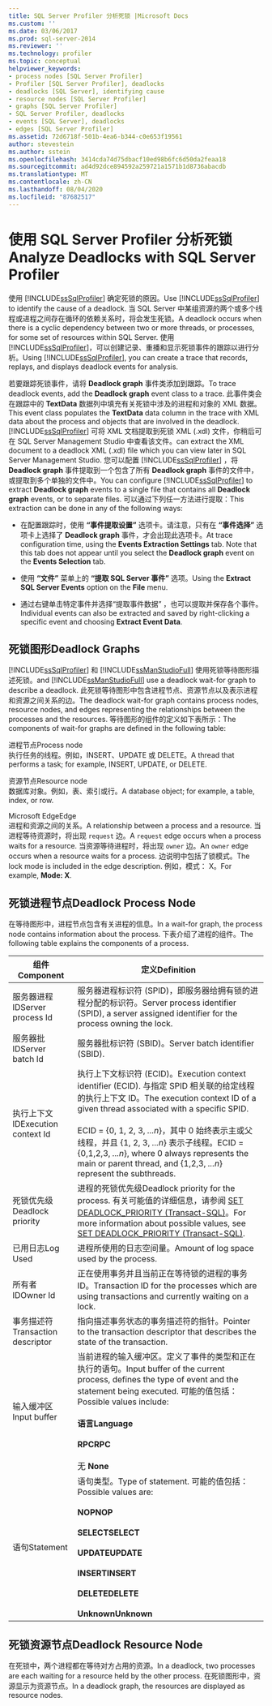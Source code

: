 ```yaml
---
title: SQL Server Profiler 分析死锁 |Microsoft Docs
ms.custom: ''
ms.date: 03/06/2017
ms.prod: sql-server-2014
ms.reviewer: ''
ms.technology: profiler
ms.topic: conceptual
helpviewer_keywords:
- process nodes [SQL Server Profiler]
- Profiler [SQL Server Profiler], deadlocks
- deadlocks [SQL Server], identifying cause
- resource nodes [SQL Server Profiler]
- graphs [SQL Server Profiler]
- SQL Server Profiler, deadlocks
- events [SQL Server], deadlocks
- edges [SQL Server Profiler]
ms.assetid: 72d6718f-501b-4ea6-b344-c0e653f19561
author: stevestein
ms.author: sstein
ms.openlocfilehash: 3414cda74d75dbacf10ed98b6fc6d50da2feaa18
ms.sourcegitcommit: ad4d92dce894592a259721a1571b1d8736abacdb
ms.translationtype: MT
ms.contentlocale: zh-CN
ms.lasthandoff: 08/04/2020
ms.locfileid: "87682517"
---
```

# <a name="analyze-deadlocks-with-sql-server-profiler"></a><span data-ttu-id="9c1f4-102">使用 SQL Server Profiler 分析死锁</span><span class="sxs-lookup"><span data-stu-id="9c1f4-102">Analyze Deadlocks with SQL Server Profiler</span></span>
  <span data-ttu-id="9c1f4-103">使用 [!INCLUDE[ssSqlProfiler](../../includes/sssqlprofiler-md.md)] 确定死锁的原因。</span><span class="sxs-lookup"><span data-stu-id="9c1f4-103">Use [!INCLUDE[ssSqlProfiler](../../includes/sssqlprofiler-md.md)] to identify the cause of a deadlock.</span></span> <span data-ttu-id="9c1f4-104">当 SQL Server 中某组资源的两个或多个线程或进程之间存在循环的依赖关系时，将会发生死锁。</span><span class="sxs-lookup"><span data-stu-id="9c1f4-104">A deadlock occurs when there is a cyclic dependency between two or more threads, or processes, for some set of resources within SQL Server.</span></span> <span data-ttu-id="9c1f4-105">使用 [!INCLUDE[ssSqlProfiler](../../includes/sssqlprofiler-md.md)]，可以创建记录、重播和显示死锁事件的跟踪以进行分析。</span><span class="sxs-lookup"><span data-stu-id="9c1f4-105">Using [!INCLUDE[ssSqlProfiler](../../includes/sssqlprofiler-md.md)], you can create a trace that records, replays, and displays deadlock events for analysis.</span></span>  
  
 <span data-ttu-id="9c1f4-106">若要跟踪死锁事件，请将 **Deadlock graph** 事件类添加到跟踪。</span><span class="sxs-lookup"><span data-stu-id="9c1f4-106">To trace deadlock events, add the **Deadlock graph** event class to a trace.</span></span> <span data-ttu-id="9c1f4-107">此事件类会在跟踪中的 **TextData** 数据列中填充有关死锁中涉及的进程和对象的 XML 数据。</span><span class="sxs-lookup"><span data-stu-id="9c1f4-107">This event class populates the **TextData** data column in the trace with XML data about the process and objects that are involved in the deadlock.</span></span> [!INCLUDE[ssSqlProfiler](../../includes/sssqlprofiler-md.md)] <span data-ttu-id="9c1f4-108">可将 XML 文档提取到死锁 XML (.xdl) 文件，你稍后可在 SQL Server Management Studio 中查看该文件。</span><span class="sxs-lookup"><span data-stu-id="9c1f4-108">can extract the XML document to a deadlock XML (.xdl) file which you can view later in SQL Server Management Studio.</span></span> <span data-ttu-id="9c1f4-109">您可以配置 [!INCLUDE[ssSqlProfiler](../../includes/sssqlprofiler-md.md)] ，将 **Deadlock graph** 事件提取到一个包含了所有 **Deadlock graph** 事件的文件中，或提取到多个单独的文件中。</span><span class="sxs-lookup"><span data-stu-id="9c1f4-109">You can configure [!INCLUDE[ssSqlProfiler](../../includes/sssqlprofiler-md.md)] to extract **Deadlock graph** events to a single file that contains all **Deadlock graph** events, or to separate files.</span></span> <span data-ttu-id="9c1f4-110">可以通过下列任一方法进行提取：</span><span class="sxs-lookup"><span data-stu-id="9c1f4-110">This extraction can be done in any of the following ways:</span></span>  
  
-   <span data-ttu-id="9c1f4-111">在配置跟踪时，使用 **“事件提取设置”** 选项卡。请注意，只有在 **“事件选择”** 选项卡上选择了 **Deadlock graph** 事件，才会出现此选项卡。</span><span class="sxs-lookup"><span data-stu-id="9c1f4-111">At trace configuration time, using the **Events Extraction Settings** tab. Note that this tab does not appear until you select the **Deadlock graph** event on the **Events Selection** tab.</span></span>  
  
-   <span data-ttu-id="9c1f4-112">使用 **“文件”** 菜单上的 **“提取 SQL Server 事件”** 选项。</span><span class="sxs-lookup"><span data-stu-id="9c1f4-112">Using the **Extract SQL Server Events** option on the **File** menu.</span></span>  
  
-   <span data-ttu-id="9c1f4-113">通过右键单击特定事件并选择“提取事件数据”  ，也可以提取并保存各个事件。</span><span class="sxs-lookup"><span data-stu-id="9c1f4-113">Individual events can also be extracted and saved by right-clicking a specific event and choosing **Extract Event Data**.</span></span>  
  
## <a name="deadlock-graphs"></a><span data-ttu-id="9c1f4-114">死锁图形</span><span class="sxs-lookup"><span data-stu-id="9c1f4-114">Deadlock Graphs</span></span>  
 [!INCLUDE[ssSqlProfiler](../../includes/sssqlprofiler-md.md)] <span data-ttu-id="9c1f4-115">和 [!INCLUDE[ssManStudioFull](../../includes/ssmanstudiofull-md.md)] 使用死锁等待图形描述死锁。</span><span class="sxs-lookup"><span data-stu-id="9c1f4-115">and [!INCLUDE[ssManStudioFull](../../includes/ssmanstudiofull-md.md)] use a deadlock wait-for graph to describe a deadlock.</span></span> <span data-ttu-id="9c1f4-116">此死锁等待图形中包含进程节点、资源节点以及表示进程和资源之间关系的边。</span><span class="sxs-lookup"><span data-stu-id="9c1f4-116">The deadlock wait-for graph contains process nodes, resource nodes, and edges representing the relationships between the processes and the resources.</span></span> <span data-ttu-id="9c1f4-117">等待图形的组件的定义如下表所示：</span><span class="sxs-lookup"><span data-stu-id="9c1f4-117">The components of wait-for graphs are defined in the following table:</span></span>  
  
 <span data-ttu-id="9c1f4-118">进程节点</span><span class="sxs-lookup"><span data-stu-id="9c1f4-118">Process node</span></span>  
 <span data-ttu-id="9c1f4-119">执行任务的线程。例如，INSERT、UPDATE 或 DELETE。</span><span class="sxs-lookup"><span data-stu-id="9c1f4-119">A thread that performs a task; for example, INSERT, UPDATE, or DELETE.</span></span>  
  
 <span data-ttu-id="9c1f4-120">资源节点</span><span class="sxs-lookup"><span data-stu-id="9c1f4-120">Resource node</span></span>  
 <span data-ttu-id="9c1f4-121">数据库对象。例如，表、索引或行。</span><span class="sxs-lookup"><span data-stu-id="9c1f4-121">A database object; for example, a table, index, or row.</span></span>  
  
 <span data-ttu-id="9c1f4-122">Microsoft Edge</span><span class="sxs-lookup"><span data-stu-id="9c1f4-122">Edge</span></span>  
 <span data-ttu-id="9c1f4-123">进程和资源之间的关系。</span><span class="sxs-lookup"><span data-stu-id="9c1f4-123">A relationship between a process and a resource.</span></span> <span data-ttu-id="9c1f4-124">当进程等待资源时，将出现 `request` 边。</span><span class="sxs-lookup"><span data-stu-id="9c1f4-124">A `request` edge occurs when a process waits for a resource.</span></span> <span data-ttu-id="9c1f4-125">当资源等待进程时，将出现 `owner` 边。</span><span class="sxs-lookup"><span data-stu-id="9c1f4-125">An `owner` edge occurs when a resource waits for a process.</span></span> <span data-ttu-id="9c1f4-126">边说明中包括了锁模式。</span><span class="sxs-lookup"><span data-stu-id="9c1f4-126">The lock mode is included in the edge description.</span></span> <span data-ttu-id="9c1f4-127">例如，模式：  X。</span><span class="sxs-lookup"><span data-stu-id="9c1f4-127">For example, **Mode: X**.</span></span>  
  
## <a name="deadlock-process-node"></a><span data-ttu-id="9c1f4-128">死锁进程节点</span><span class="sxs-lookup"><span data-stu-id="9c1f4-128">Deadlock Process Node</span></span>  
 <span data-ttu-id="9c1f4-129">在等待图形中，进程节点包含有关进程的信息。</span><span class="sxs-lookup"><span data-stu-id="9c1f4-129">In a wait-for graph, the process node contains information about the process.</span></span> <span data-ttu-id="9c1f4-130">下表介绍了进程的组件。</span><span class="sxs-lookup"><span data-stu-id="9c1f4-130">The following table explains the components of a process.</span></span>  
  
|<span data-ttu-id="9c1f4-131">组件</span><span class="sxs-lookup"><span data-stu-id="9c1f4-131">Component</span></span>|<span data-ttu-id="9c1f4-132">定义</span><span class="sxs-lookup"><span data-stu-id="9c1f4-132">Definition</span></span>|  
|---------------|----------------|  
|<span data-ttu-id="9c1f4-133">服务器进程 ID</span><span class="sxs-lookup"><span data-stu-id="9c1f4-133">Server process Id</span></span>|<span data-ttu-id="9c1f4-134">服务器进程标识符 (SPID)，即服务器给拥有锁的进程分配的标识符。</span><span class="sxs-lookup"><span data-stu-id="9c1f4-134">Server process identifier (SPID), a server assigned identifier for the process owning the lock.</span></span>|  
|<span data-ttu-id="9c1f4-135">服务器批 ID</span><span class="sxs-lookup"><span data-stu-id="9c1f4-135">Server batch Id</span></span>|<span data-ttu-id="9c1f4-136">服务器批标识符 (SBID)。</span><span class="sxs-lookup"><span data-stu-id="9c1f4-136">Server batch identifier (SBID).</span></span>|  
|<span data-ttu-id="9c1f4-137">执行上下文 ID</span><span class="sxs-lookup"><span data-stu-id="9c1f4-137">Execution context Id</span></span>|<span data-ttu-id="9c1f4-138">执行上下文标识符 (ECID)。</span><span class="sxs-lookup"><span data-stu-id="9c1f4-138">Execution context identifier (ECID).</span></span> <span data-ttu-id="9c1f4-139">与指定 SPID 相关联的给定线程的执行上下文 ID。</span><span class="sxs-lookup"><span data-stu-id="9c1f4-139">The execution context ID of a given thread associated with a specific SPID.</span></span><br /><br /> <span data-ttu-id="9c1f4-140">ECID = {0, 1, 2, 3, *...n*}，其中 0 始终表示主或父线程，并且 {1, 2, 3, *...n*} 表示子线程。</span><span class="sxs-lookup"><span data-stu-id="9c1f4-140">ECID = {0,1,2,3, *...n*}, where 0 always represents the main or parent thread, and {1,2,3, *...n*} represent the subthreads.</span></span>|  
|<span data-ttu-id="9c1f4-141">死锁优先级</span><span class="sxs-lookup"><span data-stu-id="9c1f4-141">Deadlock priority</span></span>|<span data-ttu-id="9c1f4-142">进程的死锁优先级</span><span class="sxs-lookup"><span data-stu-id="9c1f4-142">Deadlock priority for the process.</span></span> <span data-ttu-id="9c1f4-143">有关可能值的详细信息，请参阅 [SET DEADLOCK_PRIORITY (Transact-SQL)](/sql/t-sql/statements/set-deadlock-priority-transact-sql)。</span><span class="sxs-lookup"><span data-stu-id="9c1f4-143">For more information about possible values, see [SET DEADLOCK_PRIORITY &#40;Transact-SQL&#41;](/sql/t-sql/statements/set-deadlock-priority-transact-sql).</span></span>|  
|<span data-ttu-id="9c1f4-144">已用日志</span><span class="sxs-lookup"><span data-stu-id="9c1f4-144">Log Used</span></span>|<span data-ttu-id="9c1f4-145">进程所使用的日志空间量。</span><span class="sxs-lookup"><span data-stu-id="9c1f4-145">Amount of log space used by the process.</span></span>|  
|<span data-ttu-id="9c1f4-146">所有者 ID</span><span class="sxs-lookup"><span data-stu-id="9c1f4-146">Owner Id</span></span>|<span data-ttu-id="9c1f4-147">正在使用事务并且当前正在等待锁的进程的事务 ID。</span><span class="sxs-lookup"><span data-stu-id="9c1f4-147">Transaction ID for the processes which are using transactions and currently waiting on a lock.</span></span>|  
|<span data-ttu-id="9c1f4-148">事务描述符</span><span class="sxs-lookup"><span data-stu-id="9c1f4-148">Transaction descriptor</span></span>|<span data-ttu-id="9c1f4-149">指向描述事务状态的事务描述符的指针。</span><span class="sxs-lookup"><span data-stu-id="9c1f4-149">Pointer to the transaction descriptor that describes the state of the transaction.</span></span>|  
|<span data-ttu-id="9c1f4-150">输入缓冲区</span><span class="sxs-lookup"><span data-stu-id="9c1f4-150">Input buffer</span></span>|<span data-ttu-id="9c1f4-151">当前进程的输入缓冲区。定义了事件的类型和正在执行的语句。</span><span class="sxs-lookup"><span data-stu-id="9c1f4-151">Input buffer of the current process, defines the type of event and the statement being executed.</span></span> <span data-ttu-id="9c1f4-152">可能的值包括：</span><span class="sxs-lookup"><span data-stu-id="9c1f4-152">Possible values include:</span></span><br /><br /> <span data-ttu-id="9c1f4-153">**语言**</span><span class="sxs-lookup"><span data-stu-id="9c1f4-153">**Language**</span></span><br /><br /> <span data-ttu-id="9c1f4-154">**RPC**</span><span class="sxs-lookup"><span data-stu-id="9c1f4-154">**RPC**</span></span><br /><br /> <span data-ttu-id="9c1f4-155">无 </span><span class="sxs-lookup"><span data-stu-id="9c1f4-155">**None**</span></span>|  
|<span data-ttu-id="9c1f4-156">语句</span><span class="sxs-lookup"><span data-stu-id="9c1f4-156">Statement</span></span>|<span data-ttu-id="9c1f4-157">语句类型。</span><span class="sxs-lookup"><span data-stu-id="9c1f4-157">Type of statement.</span></span> <span data-ttu-id="9c1f4-158">可能的值包括：</span><span class="sxs-lookup"><span data-stu-id="9c1f4-158">Possible values are:</span></span><br /><br /> <span data-ttu-id="9c1f4-159">**NOP**</span><span class="sxs-lookup"><span data-stu-id="9c1f4-159">**NOP**</span></span><br /><br /> <span data-ttu-id="9c1f4-160">**SELECT**</span><span class="sxs-lookup"><span data-stu-id="9c1f4-160">**SELECT**</span></span><br /><br /> <span data-ttu-id="9c1f4-161">**UPDATE**</span><span class="sxs-lookup"><span data-stu-id="9c1f4-161">**UPDATE**</span></span><br /><br /> <span data-ttu-id="9c1f4-162">**INSERT**</span><span class="sxs-lookup"><span data-stu-id="9c1f4-162">**INSERT**</span></span><br /><br /> <span data-ttu-id="9c1f4-163">**DELETE**</span><span class="sxs-lookup"><span data-stu-id="9c1f4-163">**DELETE**</span></span><br /><br /> <span data-ttu-id="9c1f4-164">**Unknown**</span><span class="sxs-lookup"><span data-stu-id="9c1f4-164">**Unknown**</span></span>|  
  
## <a name="deadlock-resource-node"></a><span data-ttu-id="9c1f4-165">死锁资源节点</span><span class="sxs-lookup"><span data-stu-id="9c1f4-165">Deadlock Resource Node</span></span>  
 <span data-ttu-id="9c1f4-166">在死锁中，两个进程都在等待对方占用的资源。</span><span class="sxs-lookup"><span data-stu-id="9c1f4-166">In a deadlock, two processes are each waiting for a resource held by the other process.</span></span> <span data-ttu-id="9c1f4-167">在死锁图形中，资源显示为资源节点。</span><span class="sxs-lookup"><span data-stu-id="9c1f4-167">In a deadlock graph, the resources are displayed as resource nodes.</span></span>  
  
  
